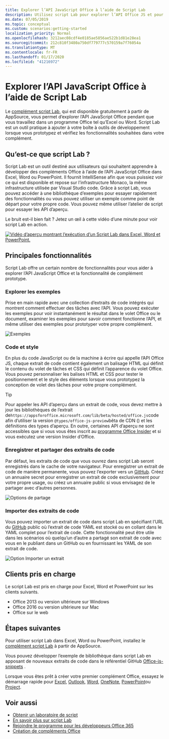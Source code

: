 ```yaml
---
title: Explorer l’API JavaScript Office à l’aide de Script Lab
description: Utilisez script Lab pour explorer l’API Office JS et pour prototyper les fonctionnalités.
ms.date: 07/05/2019
ms.topic: conceptual
ms.custom: scenarios:getting-started
localization_priority: Normal
ms.openlocfilehash: 3212aec08cdf4e0185ae5856ae522b1d81e28ea1
ms.sourcegitcommit: 212c810f3480a750df779777c570159a7f76054a
ms.translationtype: MT
ms.contentlocale: fr-FR
ms.lasthandoff: 01/17/2020
ms.locfileid: "41216972"
---
```

# <a name="explore-office-javascript-api-using-script-lab"></a>Explorer l’API JavaScript Office à l’aide de Script Lab

Le [complément script Lab](https://appsource.microsoft.com/product/office/WA104380862), qui est disponible gratuitement à partir de AppSource, vous permet d’explorer l’API JavaScript Office pendant que vous travaillez dans un programme Office tel qu’Excel ou Word. Script Lab est un outil pratique à ajouter à votre boîte à outils de développement lorsque vous prototypez et vérifiez les fonctionnalités souhaitées dans votre complément.

## <a name="what-is-script-lab"></a>Qu’est-ce que script Lab ?

Script Lab est un outil destiné aux utilisateurs qui souhaitent apprendre à développer des compléments Office à l’aide de l’API JavaScript Office dans Excel, Word ou PowerPoint. Il fournit IntelliSense afin que vous puissiez voir ce qui est disponible et repose sur l’infrastructure Monaco, la même infrastructure utilisée par Visual Studio code. Grâce à script Lab, vous pouvez accéder à une bibliothèque d’exemples pour essayer rapidement des fonctionnalités ou vous pouvez utiliser un exemple comme point de départ pour votre propre code. Vous pouvez même utiliser l’atelier de script pour essayer les API d’aperçu.

Le bruit est-il bien fait ? Jetez un œil à cette vidéo d’une minute pour voir script Lab en action.

[![Vidéo d’aperçu montrant l’exécution d’un Script Lab dans Excel, Word et PowerPoint.](../images/screenshot-wide-youtube.png 'Vidéo de la version préliminaire de Script Lab')](https://aka.ms/scriptlabvideo)

## <a name="key-features"></a>Principales fonctionnalités

Script Lab offre un certain nombre de fonctionnalités pour vous aider à explorer l’API JavaScript Office et la fonctionnalité de complément prototype.

### <a name="explore-samples"></a>Explorer les exemples

Prise en main rapide avec une collection d’extraits de code intégrés qui montrent comment effectuer des tâches avec l’API. Vous pouvez exécuter les exemples pour voir instantanément le résultat dans le volet Office ou le document, examiner les exemples pour savoir comment fonctionne l’API, et même utiliser des exemples pour prototyper votre propre complément.

![Exemples](../images/script-lab-samples.jpg)

### <a name="code-and-style"></a>Code et style

En plus du code JavaScript ou de la machine à écrire qui appelle l’API Office JS, chaque extrait de code contient également un balisage HTML qui définit le contenu du volet de tâches et CSS qui définit l’apparence du volet Office. Vous pouvez personnaliser les balises HTML et CSS pour tester le positionnement et le style des éléments lorsque vous prototypez la conception de volet des tâches pour votre propre complément.

> [!TIP]
> Pour appeler les API d’aperçu dans un extrait de code, vous devez mettre à jour les bibliothèques de l’extrait de`https://appsforoffice.microsoft.com/lib/beta/hosted/office.js`code afin d’utiliser la version `@types/office-js-preview`bêta de CDN () et les définitions des types d’aperçu. En outre, certaines API d’aperçu ne sont accessibles que si vous vous êtes inscrit au [programme Office Insider](https://products.office.com/office-insider) et si vous exécutez une version Insider d’Office.

### <a name="save-and-share-snippets"></a>Enregistrer et partager des extraits de code

Par défaut, les extraits de code que vous ouvrez dans script Lab seront enregistrés dans le cache de votre navigateur. Pour enregistrer un extrait de code de manière permanente, vous pouvez l’exporter vers un [GitHub](https://gist.github.com). Créez un annuaire secret pour enregistrer un extrait de code exclusivement pour votre propre usage, ou créez un annuaire public si vous envisagez de le partager avec d’autres personnes.

![Options de partage](../images/script-lab-share.jpg)

### <a name="import-snippets"></a>Importer des extraits de code

Vous pouvez importer un extrait de code dans script Lab en spécifiant l’URL du [GitHub](https://gist.github.com) public où l’extrait de code YAML est stocké ou en collant dans le YAML complet pour l’extrait de code. Cette fonctionnalité peut être utile dans les scénarios où quelqu’un d’autre a partagé son extrait de code avec vous en le publiant dans un GitHub ou en fournissant les YAML de son extrait de code.

![Option Importer un extrait](../images/script-lab-import-snippet.jpg)

## <a name="supported-clients"></a>Clients pris en charge

Le script Lab est pris en charge pour Excel, Word et PowerPoint sur les clients suivants.

- Office 2013 ou version ultérieure sur Windows
- Office 2016 ou version ultérieure sur Mac
- Office sur le web

## <a name="next-steps"></a>Étapes suivantes

Pour utiliser script Lab dans Excel, Word ou PowerPoint, installez le [complément script Lab](https://appsource.microsoft.com/product/office/WA104380862) à partir de AppSource. 

Vous pouvez développer l’exemple de bibliothèque dans script Lab en apposant de nouveaux extraits de code dans le référentiel GitHub [Office-js-snippets](https://github.com/OfficeDev/office-js-snippets#office-js-snippets) .

Lorsque vous êtes prêt à créer votre premier complément Office, essayez le démarrage rapide pour [Excel](../quickstarts/excel-quickstart-jquery.md), [Outlook](/outlook/add-ins/quick-start?context=office/dev/add-ins/context), [Word](../quickstarts/word-quickstart.md), [OneNote](../quickstarts/onenote-quickstart.md), [PowerPoint](../quickstarts/powerpoint-quickstart.md)ou [Project](../quickstarts/project-quickstart.md).

## <a name="see-also"></a>Voir aussi

- [Obtenir un laboratoire de script](https://appsource.microsoft.com/product/office/WA104380862)
- [En savoir plus sur script Lab](https://github.com/OfficeDev/script-lab#script-lab-a-microsoft-garage-project)
- [Rejoindre le programme pour les développeurs Office 365](https://developer.microsoft.com/office/dev-program)
- [Création de compléments Office](../overview/office-add-ins-fundamentals.md)
